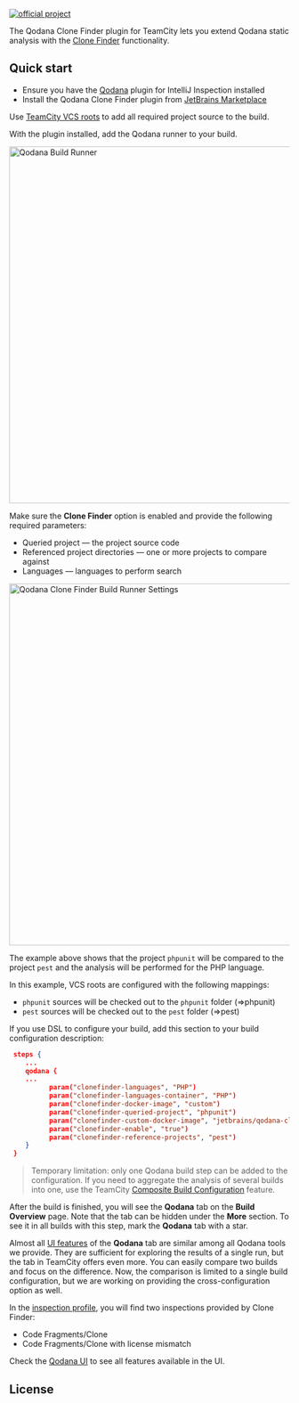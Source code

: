 [//]: # (title: Clone Finder TeamCity plugin)

[![official project](https://jb.gg/badges/official-flat-square.svg)](https://confluence.jetbrains.com/display/ALL/JetBrains+on+GitHub)

The Qodana Clone Finder plugin for TeamCity lets you extend Qodana static analysis with the [Clone Finder](https://www.jetbrains.com/help/qodana/about-clone-finder.html) functionality.

## Quick start

* Ensure you have the [Qodana](https://www.jetbrains.com/help/qodana/qodana-teamcity-plugin.html) plugin for IntelliJ Inspection installed
* Install the Qodana Clone Finder plugin from [JetBrains Marketplace](https://plugins.jetbrains.com/plugin/15498-qodana)

Use [TeamCity VCS roots](https://www.jetbrains.com/help/teamcity/vcs-root.html) to add all required project source to the build.  

With the plugin installed, add the Qodana runner to your build. 

<img src="qodana-build-runner.png" width="641" alt="Qodana Build Runner"/>  

Make sure the **Clone Finder** option is enabled and provide the following required parameters:

* Queried project&nbsp;&mdash; the project source code
* Referenced project directories&nbsp;&mdash; one or more projects to compare against
* Languages&nbsp;&mdash; languages to perform search

<img src="clone-finder-runner-settings.png" width="650" alt="Qodana Clone Finder Build Runner Settings"/>

The example above shows that the project ```phpunit``` will be compared to the project ```pest``` and the analysis will be performed for the PHP language.

In this example, VCS roots are configured with the following mappings:
* ```phpunit``` sources will be checked out to the ```phpunit``` folder (=>phpunit)
* ```pest``` sources will be checked out to the ```pest``` folder (=>pest)

If you use DSL to configure your build, add this section to your build configuration description:

```JSON
 steps {
    ...
    qodana {
    ...
          param("clonefinder-languages", "PHP")
          param("clonefinder-languages-container", "PHP")
          param("clonefinder-docker-image", "custom")
          param("clonefinder-queried-project", "phpunit")
          param("clonefinder-custom-docker-image", "jetbrains/qodana-clone-finder")
          param("clonefinder-enable", "true")
          param("clonefinder-reference-projects", "pest")        
    }
 }    
```

> Temporary limitation: only one Qodana build step can be added to the configuration. If you
need to aggregate the analysis of several builds into one, use the TeamCity [Composite Build Configuration](https://www.jetbrains.com/help/teamcity/composite-build-configuration.html) feature.

After the build is finished, you will see the **Qodana** tab on the **Build Overview** page. Note that the tab
can be hidden under the **More** section. To see it in all builds with this step, mark the **Qodana** tab with a star.

Almost all [UI features](https://www.jetbrains.com/help/qodana/ui-overview.html) of the **Qodana** tab are similar among all Qodana tools we provide. They are
sufficient for exploring the results of a single run, but the tab in TeamCity offers even more. You can easily compare two
builds and focus on the difference. Now, the comparison is limited to a single build configuration, but
we are working on providing the cross-configuration option as well.

In the [inspection profile](https://www.jetbrains.com/help/qodana/ui-overview.html#Adjust+your+inspection+profile), you will find two inspections provided by Clone Finder:
* Code Fragments/Clone 
* Code Fragments/Clone with license mismatch

[//]: # "![Build Tab](tab.png) - irrelevant"

Check the [Qodana UI](https://www.jetbrains.com/help/qodana/ui-overview.html) to see all features available in the UI.

## License

<include src="lib_qd.xml" include-id="license-info">
    <var name="product" value="Qodana Clone Finder TeamCity plugin"/>
</include>